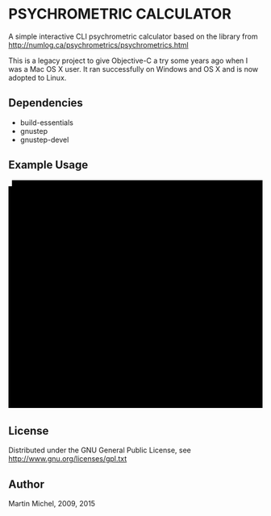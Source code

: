 # PSYCHROMETRIC CALCULATOR

A simple interactive CLI psychrometric calculator based on the library from
http://numlog.ca/psychrometrics/psychrometrics.html

This is a legacy project to give Objective-C a try some years ago when I was a Mac
OS X user. It ran successfully on Windows and OS X and is now adopted to Linux.

## Dependencies
* build-essentials
* gnustep
* gnustep-devel

## Example Usage
![Terminal Example](terminal.gif)


## License

Distributed under the GNU General Public License, see
http://www.gnu.org/licenses/gpl.txt

## Author

Martin Michel, 2009, 2015
